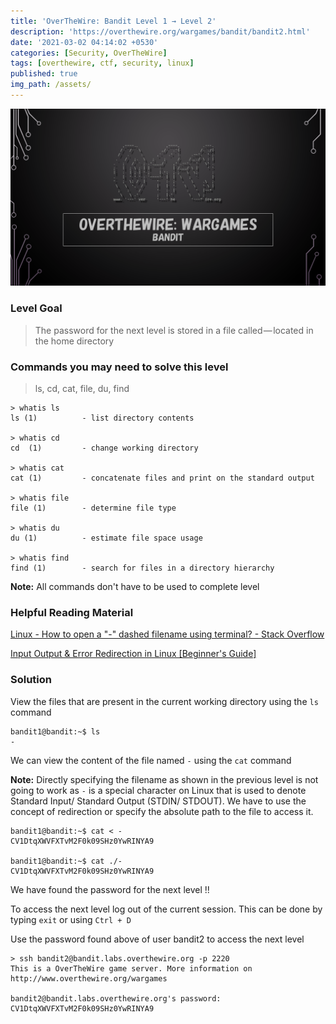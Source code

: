 ```yaml
---
title: 'OverTheWire: Bandit Level 1 → Level 2'
description: 'https://overthewire.org/wargames/bandit/bandit2.html'
date: '2021-03-02 04:14:02 +0530'
categories: [Security, OverTheWire]
tags: [overthewire, ctf, security, linux]
published: true
img_path: /assets/
---
```


![OverTheWire Banner](images/overthewire-banner.png)

### Level Goal

> The password for the next level is stored in a file called — located in the home directory

### Commands you may need to solve this level

> ls, cd, cat, file, du, find

```
> whatis ls                                                                           
ls (1)          - list directory contents

> whatis cd  
cd  (1)         - change working directory

> whatis cat                                                                                                       
cat (1)         - concatenate files and print on the standard output

> whatis file  
file (1)        - determine file type

> whatis du    
du (1)          - estimate file space usage

> whatis find  
find (1)        - search for files in a directory hierarchy
```

**Note:** All commands don't have to be used to complete level

### Helpful Reading Material

[Linux - How to open a "-" dashed filename using terminal? - Stack Overflow](https://stackoverflow.com/questions/42187323/how-to-open-a-dashed-filename-using-terminal)

[Input Output & Error Redirection in Linux [Beginner's Guide]](https://linuxhandbook.com/redirection-linux/)

### Solution

View the files that are present in the current working directory using the `ls` command

```
bandit1@bandit:~$ ls  
-
```

We can view the content of the file named `-` using the `cat` command

**Note:** Directly specifying the filename as shown in the previous level is not going to work as `-` is a special character on Linux that is used to denote Standard Input/ Standard Output (STDIN/ STDOUT). We have to use the concept of redirection or specify the absolute path to the file to access it.

```
bandit1@bandit:~$ cat < -  
CV1DtqXWVFXTvM2F0k09SHz0YwRINYA9

bandit1@bandit:~$ cat ./-  
CV1DtqXWVFXTvM2F0k09SHz0YwRINYA9
```

We have found the password for the next level !!

To access the next level log out of the current session. This can be done by typing `exit` or using `Ctrl + D`

Use the password found above of user bandit2 to access the next level

```
> ssh bandit2@bandit.labs.overthewire.org -p 2220  
This is a OverTheWire game server. More information on http://www.overthewire.org/wargames

bandit2@bandit.labs.overthewire.org's password: CV1DtqXWVFXTvM2F0k09SHz0YwRINYA9
```